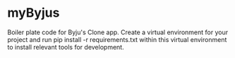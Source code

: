 # myByjus

Boiler plate code for Byju's Clone app. Create a virtual environment for your project and run pip install -r requirements.txt within this virtual environment to install relevant tools for development.
